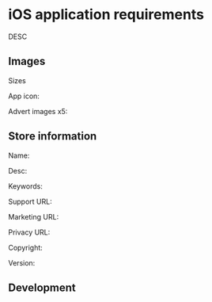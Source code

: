 # iOS application requirements

DESC

## Images

Sizes

App icon:

Advert images x5:

## Store information

Name:

Desc:

Keywords:

Support URL:

Marketing URL:

Privacy URL:

Copyright:

Version:

## Development